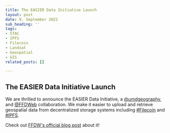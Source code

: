 ```yaml
---
title: The EASIER Data Initiative Launch
layout: post
date: 9, September 2022
sub_heading: ''
tags:
- STAC
- IPFS
- Filecoin
- Landsat
- Geospatial
- GIS
related_posts: []

---
```

## The EASIER Data Initiative Launch
We are thrilled to announce the EASIER Data Initiative, a [@umdgeography](https://twitter.com/umdgeography), and [@FFDWeb](https://twitter.com/FFDWeb) collaboration. We make it easier to upload and retrieve geospatial data from decentralized storage systems including [#Filecoin](https://twitter.com/hashtag/Filecoin?src=hashtag_click) and [#IPFS](https://twitter.com/hashtag/IPFS?src=hashtag_click).  
  
Check out [FFDW's official blog post](https://ffdweb.org/ffdw-and-easier-data-initiative-collaborate-to-upload-spatial-data-to-filecoin-network/) about it!